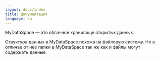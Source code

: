 ```yaml
---
layout: docs/index
title: Документация
language: ru
---
```

<p>
    MyDataSpace &mdash; это облачное хранилище открытых данных.
</p>
<p>
    Структура данных в MyDataSpace похожа на файловую систему. Но в отличае от нее папки в MyDataSpace так же как и файлы могут
    содержать данные.
</p>

<!--
<div class="row">
    <div class="col-md-9">
        <p>
            MyDataSpace &mdash; это облачное хранилище открытых данных.
        </p>
        <p>
        <ul>
            <li>Данные хранятся в древовидном виде.</li>
            <li>В MyDataSpace хранится множество деревьев данных.</li>
            <li>Каждое дерево данных начинается с корня.</li>
            <li>Пользователи могут создавать и удалять корни.</li>
            <li>Корень созданный пользователем принадлежит только ему, только он может удалить корень вместе со всем деревом.</li>
            <li>Ветви дерева могут создавать другие пользователи.</li>
        </ul>
        </p>
        <p>
            Перед тем как загрузить данные пользователь должен создать корень и настроить параметры отображения его в поиске &mdash;
            имя, описание, картинку и другие параметры.
        </p>
        <p>
            Структура данных в MyDataSpace похожа на файловую систему. Но в отличае от нее папки в MyDataSpace так же как и файлы могут
            содержать данные.
        </p>
    </div>
    <div class="col-md-3">
        <img class="hidden-xs hidden-sm" src="/images/docs/tree-structure.png" style="width: 100%;" />
    </div>
</div>
-->